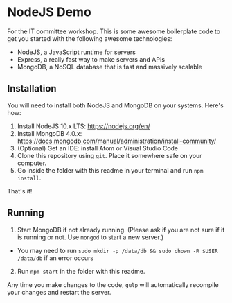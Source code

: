 # NodeJS Demo

For the IT committee workshop. This is some awesome boilerplate code to get you started with the following awesome technologies:

- NodeJS, a JavaScript runtime for servers
- Express, a really fast way to make servers and APIs
- MongoDB, a NoSQL database that is fast and massively scalable

## Installation

You will need to install both NodeJS and MongoDB on your systems. Here's how:

1. Install NodeJS 10.x LTS: https://nodejs.org/en/
2. Install MongoDB 4.0.x: https://docs.mongodb.com/manual/administration/install-community/
3. (Optional) Get an IDE: install Atom or Visual Studio Code
4. Clone this repository using `git`. Place it somewhere safe on your computer.
5. Go inside the folder with this readme in your terminal and run `npm install`.

That's it!

## Running

1. Start MongoDB if not already running. (Please ask if you are not sure if it is running or not. Use `mongod` to start a new server.)
- You may need to run `sudo mkdir -p /data/db && sudo chown -R $USER /data/db` if an error occurs
2. Run `npm start` in the folder with this readme.

Any time you make changes to the code, `gulp` will automatically recompile your changes and restart the server.
